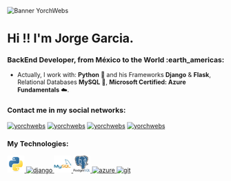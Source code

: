 ![Banner YorchWebs](https://res.cloudinary.com/yorchwebs/image/upload/f_auto,q_auto/v1/YorchWebs/gjn9sv8tmehfdxnjiwsj)

<h1 align="left">Hi !! I'm Jorge Garcia.</h1>
<h3 align="left">BackEnd Developer, from México to the World :earth_americas: </h3>

- Actually, I work with: **Python** :snake: and his Frameworks **Django** & **Flask**, Relational Databases **MySQL** :dolphin:, **Microsoft Certified: Azure Fundamentals** :cloud:.

<h3 align="left">Contact me in my social networks:</h3>
<p align="left">
<a href="https://linkedin.com/in/yorchwebs" target="blank"><img align="center" src="https://raw.githubusercontent.com/rahuldkjain/github-profile-readme-generator/master/src/images/icons/Social/linked-in-alt.svg" alt="yorchwebs" height="30" width="40" /></a>
<a href="https://twitter.com/yorchwebs" target="blank"><img align="center" src="https://raw.githubusercontent.com/rahuldkjain/github-profile-readme-generator/master/src/images/icons/Social/twitter.svg" alt="yorchwebs" height="30" width="40" /></a>
<a href="https://instagram.com/yorchwebs" target="blank"><img align="center" src="https://raw.githubusercontent.com/rahuldkjain/github-profile-readme-generator/master/src/images/icons/Social/instagram.svg" alt="yorchwebs" height="30" width="40" /></a>
<a href="https://dev.to/yorchwebs" target="blank"><img align="center" src="https://raw.githubusercontent.com/rahuldkjain/github-profile-readme-generator/master/src/images/icons/Social/devto.svg" alt="yorchwebs" height="30" width="40" /></a>
</p>

<h3 align="left">My Technologies:</h3>
<p align="left"> <a href="https://www.python.org" target="_blank" rel="noreferrer"> <img src="https://raw.githubusercontent.com/devicons/devicon/master/icons/python/python-original.svg" alt="python" width="40" height="40"/> </a> <a href="https://www.djangoproject.com/" target="_blank" rel="noreferrer"> <img src="https://cdn.worldvectorlogo.com/logos/django.svg" alt="django" width="40" height="40"/> </a> <a href="https://www.mysql.com/" target="_blank" rel="noreferrer"> <img src="https://raw.githubusercontent.com/devicons/devicon/master/icons/mysql/mysql-original-wordmark.svg" alt="mysql" width="40" height="40"/> </a> <a href="https://www.postgresql.org" target="_blank" rel="noreferrer"> <img src="https://raw.githubusercontent.com/devicons/devicon/master/icons/postgresql/postgresql-original-wordmark.svg" alt="postgresql" width="40" height="40"/> </a> <a href="https://azure.microsoft.com/en-in/" target="_blank" rel="noreferrer"> <img src="https://www.vectorlogo.zone/logos/microsoft_azure/microsoft_azure-icon.svg" alt="azure" width="40" height="40"/> </a> <a href="https://git-scm.com/" target="_blank" rel="noreferrer"> <img src="https://www.vectorlogo.zone/logos/git-scm/git-scm-icon.svg" alt="git" width="40" height="40"/> </a> </p>
